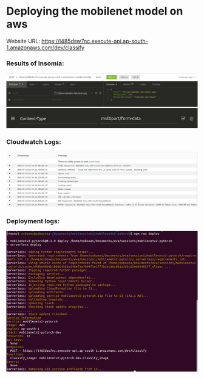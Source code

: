 <h1>Deploying the mobilenet model on aws</h1>

Website URL: <a href='https://l485dsw7nc.execute-api.ap-south-1.amazonaws.com/dev/classify'>https://l485dsw7nc.execute-api.ap-south-1.amazonaws.com/dev/classify</a>

<h3>Results of Insomia:</h3>

<img src='https://github.com/m-shilpa/EVA4P2/blob/master/S1-Deploying_Over_AWS/images/insomia_output.JPG' alt='insomia_results'>
<img src='https://github.com/m-shilpa/EVA4P2/blob/master/S1-Deploying_Over_AWS/images/header.JPG' alt='header'>

<h3>Cloudwatch Logs:</h3>

<img src='https://github.com/m-shilpa/EVA4P2/blob/master/S1-Deploying_Over_AWS/images/lamdba.JPG' alt='lambda_result'>

<h3>Deployment logs:</h3>

<img src='https://github.com/m-shilpa/EVA4P2/blob/master/S1-Deploying_Over_AWS/images/deploy_log.JPG' alt='deploy_log' width=600>
